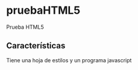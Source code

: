 pruebaHTML5
===========

Prueba HTML5

Características
---------------
Tiene una hoja de estilos y un programa javascript
